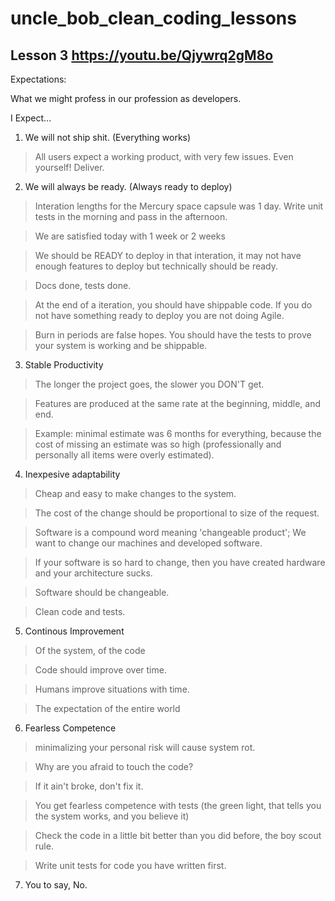 # uncle_bob_clean_coding_lessons

## Lesson 3 https://youtu.be/Qjywrq2gM8o

Expectations:

What we might profess in our profession as developers.

I Expect...

1. We will not ship shit. (Everything works)
> All users expect a working product, with very few issues. Even yourself! Deliver.

2. We will always be ready. (Always ready to deploy)
> Interation lengths for the Mercury space capsule was 1 day. Write unit tests in the morning and pass in the afternoon.

> We are satisfied today with 1 week or 2 weeks

> We should be READY to deploy in that interation, it may not have enough features to deploy but technically should be ready.

> Docs done, tests done.

> At the end of a iteration, you should have shippable code. If you do not have something ready to deploy you are not doing Agile.

> Burn in periods are false hopes. You should have the tests to prove your system is working and be shippable.

3. Stable Productivity

> The longer the project goes, the slower you DON'T get.

> Features are produced at the same rate at the beginning, middle, and end.

> Example: minimal estimate was 6 months for everything, because the cost of missing an estimate was so high (professionally and personally all items were overly estimated).

4. Inexpesive adaptability

> Cheap and easy to make changes to the system.

> The cost of the change should be proportional to size of the request.

> Software is a compound word meaning 'changeable product'; We want to change our machines and developed software.

> If your software is so hard to change, then you have created hardware and your architecture sucks.

> Software should be changeable.

> Clean code and tests.

5. Continous Improvement

> Of the system, of the code

> Code should improve over time.

> Humans improve situations with time.

> The expectation of the entire world

6. Fearless Competence

> minimalizing your personal risk will cause system rot.

> Why are you afraid to touch the code?

> If it ain't broke, don't fix it.

> You get fearless competence with tests (the green light, that tells you the system works, and you believe it)

> Check the code in a little bit better than you did before, the boy scout rule.

> Write unit tests for code you have written first.

7. You to say, No.
